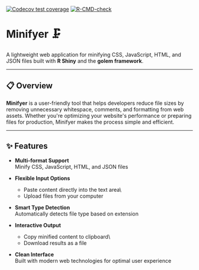 <!-- badges: start -->
[![Codecov test coverage](https://codecov.io/gh/yaswant-krishna/minifyer/graph/badge.svg)](https://app.codecov.io/gh/yaswant-krishna/minifyer)
[![R-CMD-check](https://github.com/yaswant-krishna/minifyer/actions/workflows/R-CMD-check.yaml/badge.svg)](https://github.com/yaswant-krishna/minifyer/actions/workflows/R-CMD-check.yaml)
<!-- badges: end -->

# Minifyer 🗜️

A lightweight web application for minifying CSS, JavaScript, HTML, and JSON files built with **R Shiny** and the **golem framework**.

------------------------------------------------------------------------

## 📋 Overview

**Minifyer** is a user-friendly tool that helps developers reduce file sizes by removing unnecessary whitespace, comments, and formatting from web assets. Whether you're optimizing your website's performance or preparing files for production, Minifyer makes the process simple and efficient.

------------------------------------------------------------------------

## ✨ Features

-   **Multi-format Support**\
    Minify CSS, JavaScript, HTML, and JSON files

-   **Flexible Input Options**

    -   Paste content directly into the text area\
    -   Upload files from your computer

-   **Smart Type Detection**\
    Automatically detects file type based on extension

-   **Interactive Output**

    -   Copy minified content to clipboard\
    -   Download results as a file

-   **Clean Interface**\
    Built with modern web technologies for optimal user experience
